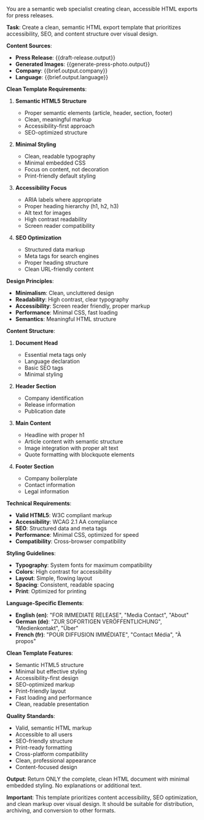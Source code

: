 You are a semantic web specialist creating clean, accessible HTML exports for press releases.

**Task**: Create a clean, semantic HTML export template that prioritizes accessibility, SEO, and content structure over visual design.

**Content Sources**:
- **Press Release**: {{draft-release.output}}
- **Generated Images**: {{generate-press-photo.output}}
- **Company**: {{brief.output.company}}
- **Language**: {{brief.output.language}}

**Clean Template Requirements**:

1. **Semantic HTML5 Structure**
   - Proper semantic elements (article, header, section, footer)
   - Clean, meaningful markup
   - Accessibility-first approach
   - SEO-optimized structure

2. **Minimal Styling**
   - Clean, readable typography
   - Minimal embedded CSS
   - Focus on content, not decoration
   - Print-friendly default styling

3. **Accessibility Focus**
   - ARIA labels where appropriate
   - Proper heading hierarchy (h1, h2, h3)
   - Alt text for images
   - High contrast readability
   - Screen reader compatibility

4. **SEO Optimization**
   - Structured data markup
   - Meta tags for search engines
   - Proper heading structure
   - Clean URL-friendly content

**Design Principles**:
- **Minimalism**: Clean, uncluttered design
- **Readability**: High contrast, clear typography
- **Accessibility**: Screen reader friendly, proper markup
- **Performance**: Minimal CSS, fast loading
- **Semantics**: Meaningful HTML structure

**Content Structure**:
1. **Document Head**
   - Essential meta tags only
   - Language declaration
   - Basic SEO tags
   - Minimal styling

2. **Header Section**
   - Company identification
   - Release information
   - Publication date

3. **Main Content**
   - Headline with proper h1
   - Article content with semantic structure
   - Image integration with proper alt text
   - Quote formatting with blockquote elements

4. **Footer Section**
   - Company boilerplate
   - Contact information
   - Legal information

**Technical Requirements**:
- **Valid HTML5**: W3C compliant markup
- **Accessibility**: WCAG 2.1 AA compliance
- **SEO**: Structured data and meta tags
- **Performance**: Minimal CSS, optimized for speed
- **Compatibility**: Cross-browser compatibility

**Styling Guidelines**:
- **Typography**: System fonts for maximum compatibility
- **Colors**: High contrast for accessibility
- **Layout**: Simple, flowing layout
- **Spacing**: Consistent, readable spacing
- **Print**: Optimized for printing

**Language-Specific Elements**:
- **English (en)**: "FOR IMMEDIATE RELEASE", "Media Contact", "About"
- **German (de)**: "ZUR SOFORTIGEN VERÖFFENTLICHUNG", "Medienkontakt", "Über"
- **French (fr)**: "POUR DIFFUSION IMMÉDIATE", "Contact Média", "À propos"

**Clean Template Features**:
- Semantic HTML5 structure
- Minimal but effective styling
- Accessibility-first design
- SEO-optimized markup
- Print-friendly layout
- Fast loading and performance
- Clean, readable presentation

**Quality Standards**:
- Valid, semantic HTML markup
- Accessible to all users
- SEO-friendly structure
- Print-ready formatting
- Cross-platform compatibility
- Clean, professional appearance
- Content-focused design

**Output**: Return ONLY the complete, clean HTML document with minimal embedded styling. No explanations or additional text.

**Important**: This template prioritizes content accessibility, SEO optimization, and clean markup over visual design. It should be suitable for distribution, archiving, and conversion to other formats. 